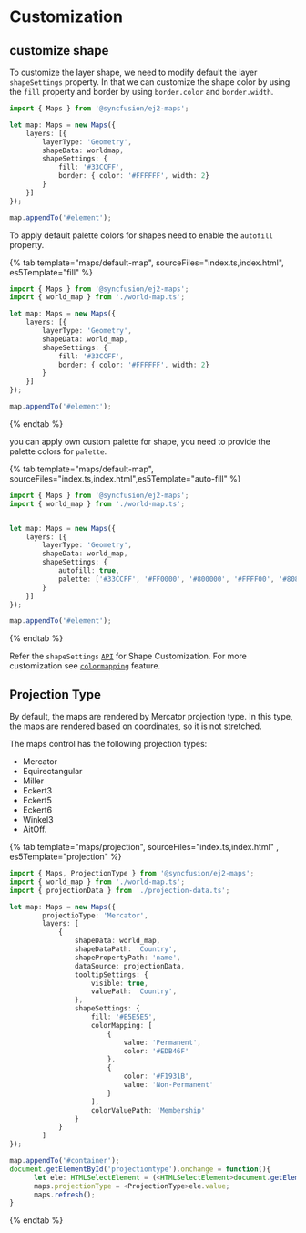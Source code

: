 # Customization

## customize shape

To customize the layer shape, we need to modify default the layer `shapeSettings` property. In that we can customize the shape color by using the `fill` property and border by using `border.color` and `border.width`.

```typescript
import { Maps } from '@syncfusion/ej2-maps';

let map: Maps = new Maps({
    layers: [{
        layerType: 'Geometry',
        shapeData: worldmap,
        shapeSettings: {
            fill: '#33CCFF',
            border: { color: '#FFFFFF', width: 2}
        }
    }]
});

map.appendTo('#element');
```

To apply default palette colors for shapes need to enable the `autofill` property.

{% tab template="maps/default-map", sourceFiles="index.ts,index.html", es5Template="fill" %}

```typescript
import { Maps } from '@syncfusion/ej2-maps';
import { world_map } from './world-map.ts';

let map: Maps = new Maps({
    layers: [{
        layerType: 'Geometry',
        shapeData: world_map,
        shapeSettings: {
            fill: '#33CCFF',
            border: { color: '#FFFFFF', width: 2}
        }
    }]
});

map.appendTo('#element');
```

{% endtab %}

you can apply own custom palette for shape, you need to provide the palette colors for `palette`.

{% tab template="maps/default-map", sourceFiles="index.ts,index.html",es5Template="auto-fill" %}

```typescript
import { Maps } from '@syncfusion/ej2-maps';
import { world_map } from './world-map.ts';


let map: Maps = new Maps({
    layers: [{
        layerType: 'Geometry',
        shapeData: world_map,
        shapeSettings: {
            autofill: true,
            palette: ['#33CCFF', '#FF0000', '#800000', '#FFFF00', '#808000']
        }
    }]
});

map.appendTo('#element');
```

{% endtab %}

Refer the `shapeSettings` [`API`](../api/maps/shapeSettingsModel/) for Shape Customization.
For more customization see [`colormapping`](../maps/color-mapping/) feature.

## Projection Type

By default, the maps are rendered by Mercator projection type. In this type, the maps are rendered based on coordinates, so it is not stretched.

The maps control has the following projection types:

* Mercator
* Equirectangular
* Miller
* Eckert3
* Eckert5
* Eckert6
* Winkel3
* AitOff.

{% tab template="maps/projection", sourceFiles="index.ts,index.html" , es5Template="projection" %}

```typescript
import { Maps, ProjectionType } from '@syncfusion/ej2-maps';
import { world_map } from './world-map.ts';
import { projectionData } from './projection-data.ts';

let map: Maps = new Maps({
        projectioType: 'Mercator',
        layers: [
            {
                shapeData: world_map,
                shapeDataPath: 'Country',
                shapePropertyPath: 'name',
                dataSource: projectionData,
                tooltipSettings: {
                    visible: true,
                    valuePath: 'Country',
                },
                shapeSettings: {
                    fill: '#E5E5E5',
                    colorMapping: [
                        {
                            value: 'Permanent',
                            color: '#EDB46F'
                        },
                        {
                            color: '#F1931B',
                            value: 'Non-Permanent'
                        }
                    ],
                    colorValuePath: 'Membership'
                }
            }
        ]
});

map.appendTo('#container');
document.getElementById('projectiontype').onchange = function(){
      let ele: HTMLSelectElement = (<HTMLSelectElement>document.getElementById('projectiontype'))
      maps.projectionType = <ProjectionType>ele.value;
      maps.refresh();
}
```

{% endtab %}
